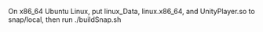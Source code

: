 On x86_64 Ubuntu Linux, put linux_Data, linux.x86_64, and UnityPlayer.so to snap/local, then run ./buildSnap.sh